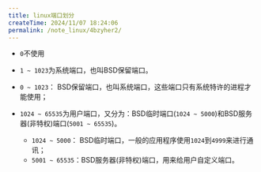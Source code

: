 ```yaml
---
title: linux端口划分
createTime: 2024/11/07 18:24:06
permalink: /note_linux/4bzyher2/
---
```


- `0`不使用
- `1 ~ 1023`为系统端口，也叫BSD保留端口。

- `0 ~ 1023`： BSD保留端口，也叫系统端口，这些端口只有系统特许的进程才能使用；

- `1024 ~ 65535`为用户端口，又分为：BSD临时端口(`1024 ~ 5000`)和BSD服务器(非特权)端口(`5001 ~ 65535`)。
  - `1024 ~ 5000`： BSD临时端口，一般的应用程序使用`1024`到`4999`来进行通讯；
  - `5001 ~ 65535`：BSD服务器(非特权)端口，用来给用户自定义端口。
